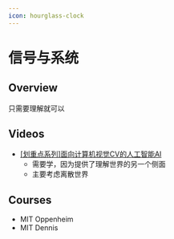 ```yaml
---
icon: hourglass-clock
---
```


# 信号与系统

## Overview

只需要理解就可以

## Videos

* [\[划重点系列\]面向计算机视觉CV的人工智能AI](https://www.bilibili.com/video/BV12Q4y187Ng)
  * 需要学，因为提供了理解世界的另一个侧面
  * 主要考虑离散世界

## Courses

* MIT Oppenheim
* MIT Dennis
